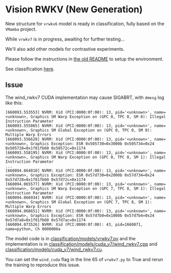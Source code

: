# Vision RWKV (New Generation)

New structure for `vrwkv6` model is ready in classification, fully based on the `VMamba` project.

While `vrwkv7` is in progress, awaiting for further testing...

We'll also add other models for contrastive experiments.

Please follow the instructions in [the old README](README_OLD.md) to setup the environment.

See classification [here](./classification/readme.md).

## Issue

The wind_rwkv7 CUDA implementation may cause SIGABRT, with `dmesg` log like this:

```dmesg
[660093.553553] NVRM: Xid (PCI:0000:0f:00): 13, pid='<unknown>', name=<unknown>, Graphics SM Warp Exception on (GPC 0, TPC 0, SM 0): Illegal Instruction Parameter
[660093.555065] NVRM: Xid (PCI:0000:0f:00): 13, pid='<unknown>', name=<unknown>, Graphics SM Global Exception on (GPC 0, TPC 0, SM 0): Multiple Warp Errors
[660093.556620] NVRM: Xid (PCI:0000:0f:00): 13, pid='<unknown>', name=<unknown>, Graphics Exception: ESR 0x505730=0x3000b 0x505734=0x24 0x505728=0x1f81fb60 0x50572c=0x1174
[660093.558195] NVRM: Xid (PCI:0000:0f:00): 13, pid='<unknown>', name=<unknown>, Graphics SM Warp Exception on (GPC 0, TPC 0, SM 1): Illegal Instruction Parameter
...
[660094.064010] NVRM: Xid (PCI:0000:0f:00): 13, pid='<unknown>', name=<unknown>, Graphics Exception: ESR 0x57d730=0x2000b 0x57d734=0x24 0x57d728=0x1f81fb60 0x57d72c=0x1174
[660094.065577] NVRM: Xid (PCI:0000:0f:00): 13, pid='<unknown>', name=<unknown>, Graphics SM Warp Exception on (GPC 7, TPC 8, SM 1): Illegal Instruction Parameter
[660094.066934] NVRM: Xid (PCI:0000:0f:00): 13, pid='<unknown>', name=<unknown>, Graphics SM Global Exception on (GPC 7, TPC 8, SM 1): Multiple Warp Errors
[660094.068651] NVRM: Xid (PCI:0000:0f:00): 13, pid='<unknown>', name=<unknown>, Graphics Exception: ESR 0x57d7b0=0x1000b 0x57d7b4=0x24 0x57d7a8=0x1f81fb60 0x57d7ac=0x1174
[660094.073526] NVRM: Xid (PCI:0000:0f:00): 43, pid=1660871, name=python, Ch 0000000a
```

The model code is in [classification/models/vrwkv7.py](classification/models/vrwkv7.py) and the implementation is in [classification/models/cuda_v7/wind_rwkv7.cpp](classification/models/cuda_v7/wind_rwkv7.cpp) and [classification/models/cuda_v7/wind_rwkv7.cu](classification/models/cuda_v7/wind_rwkv7.cu).

You can set the `wind_cuda` flag in the line 65 of `vrwkv7.py` to True and rerun the training to reproduce this issue.
